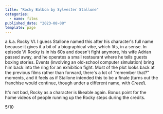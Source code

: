 ```yaml
---
title: "Rocky Balboa by Sylvester Stallone"
categories:
  - name: films
published_date: "2023-08-08"
template: page
---
```


a.k.a. Rocky VI. I guess Stallone named this after his character's full name because it gives it a bit of a biographical vibe, which fits, in a sense. In episode VI Rocky is in his 60s and doesn't fight anymore, his wife Adrian passed away, and he operates a small restaurant where he tells guests boxing stories. Events (involving an old-school computer simulation) bring him back into the ring for an exhibition fight. Most of the plot looks back at the previous films rather than forward, there's a lot of "remember that?" moments, and it feels as if Stallone intended this to be a finale (turns out the franchise would continue, though under a different name, with _Creed_).

It's not bad, Rocky as a character is likeable again. Bonus point for the home videos of people running up the Rocky steps during the credits.

5/10
